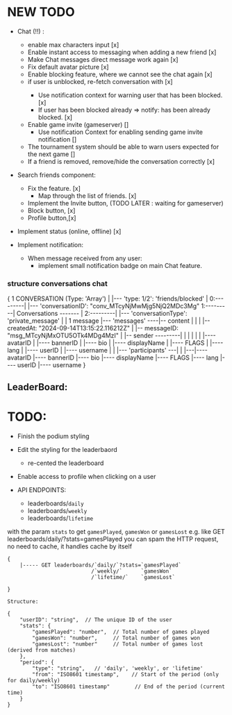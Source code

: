 # NEW TODO

- Chat (!!) :
	- enable max characters input [x]
	- Enable instant access to messaging when adding a new friend [x]
	- Make Chat messages direct message work again [x]
	- Fix default avatar picture [x]
	- Enable blocking feature, where we cannot see the chat again [x]
	- if user is unblocked, re-fetch conversation with <targetuser> [x]
		- Use notification context for warning user that <targetuser> has been blocked. [x]
		- If user has been blocked already => notify: <targetuser> has been already blocked. [x]
	- Enable game invite (gameserver) []
		- Use notification Context for enabling sending game invite notification []
	- The tournament system should be able to warn users expected for the next game []
	- If a friend is removed, remove/hide the conversation correctly [x]

- Search friends component:
	- Fix the feature. [x]
		- Map through the list of friends. [x]
	- Implement the Invite button, (TODO LATER : waiting for gameserver)
	- Block button, [x]
	- Profile button,[x]

- Implement status (online, offline) [x]

- Implement notification:
	- When message received from any user:
		- implement small notification badge on main Chat feature.

### structure conversations chat

{
									1 CONVERSATION (Type: 'Array')
									   |
									   |--- 'type: 1/2': 'friends/blocked'
									   |
	0:---------|                       |--- 'conversationID': "conv_MTcyNjMwMjg5NjQ2MDc3Mg"
	1:---------| Conversations ------- |
	2:---------|                       |--- 'conversationType': 'private_message'
	                                   |
									   |                  1 message
									   |--- 'messages' ----|-- content
								       |                   |
								       |                   |-- createdAt: "2024-09-14T13:15:22.116212Z"
								       |                   |-- messageID: "msg_MTcyNjMxOTU5OTk4MDg4MzI"
								       |                   |-- sender ---------|
								       |				                       |
								       |									   |
								       |									   |---- avatarID
								       |									   |---- bannerID
								       |									   |---- bio
								       |									   |---- displayName
								       |									   |---- FLAGS
								       |									   |---- lang
								       |									   |---- userID
								       |									   |---- username
									   |
									   |
									   |--- 'participants' ---|
									                          |
															  |---|---- avatarID
								        						  |---- bannerID
								        					      |---- bio
								        					      |---- displayName
								        					      |---- FLAGS
								        						  |---- lang
								        						  |---- userID
								        						  |---- username
}




## LeaderBoard:

# TODO:

- Finish the podium styling
- Edit the styling for the leaderbaord
	- re-cented the leaderboard
- Enable access to profile when clicking on a user

- API ENDPOINTS:
	- leaderboards/`daily`
	- leaderboards/`weekly`
	- leaderboards/`lifetime`

with the param `stats` to get `gamesPlayed`, `gamesWon` or `gamesLost`
e.g. like GET leaderboards/daily/?stats=gamesPlayed
you can spam the HTTP request, no need to cache, it handles cache by itself

```
{
	|----- GET leaderboards/`daily/`?stats=`gamesPlayed`
						   /`weekly/`      `gamesWon`
						   /`lifetime/`    `gamesLost`

}

Structure:

{
	"userID": "string",  // The unique ID of the user
	"stats": {
		"gamesPlayed": "number",  // Total number of games played
		"gamesWon": "number",     // Total number of games won
		"gamesLost": "number"     // Total number of games lost (derived from matches)
	},
	"period": {
		"type": "string",	// 'daily', 'weekly', or 'lifetime'
		"from": "ISO8601 timestamp",	// Start of the period (only for daily/weekly)
		"to": "ISO8601 timestamp"		 // End of the period (current time)
	}
}
```
